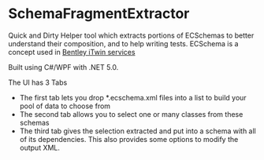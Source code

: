 # SchemaFragmentExtractor

Quick and Dirty Helper tool which extracts portions of ECSchemas to better understand their composition, and to help writing tests.
ECSchema is a concept used in [Bentley iTwin services](https://www.itwinjs.org/bis/ec/ec-schema/)

Built using C#/WPF with .NET 5.0.

The UI has 3 Tabs
* The first tab lets you drop *.ecschema.xml files into a list to build your pool of data to choose from
* The second tab allows you to select one or many classes from these schemas
* The third tab gives the selection extracted and put into a schema with all of its dependencies. This also provides some options to modify the output XML.